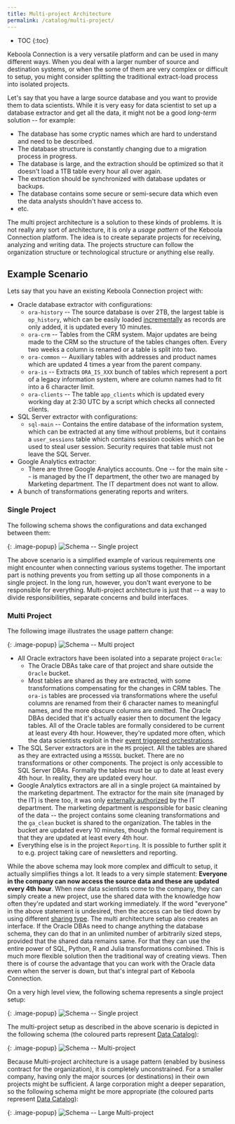 ```yaml
---
title: Multi-project Architecture
permalink: /catalog/multi-project/
---
```


* TOC
{:toc}

Keboola Connection is a very versatile platform and can be used in many different ways. When you deal with a larger number of source 
and destination systems, or when the some of them are very complex or difficult to setup, you might consider splitting the
traditional extract-load process into isolated projects.

Let's say that you have a large source database and you want to provide them to data scientists. While it is 
very easy for data scientist to set up a database extractor and get all the data, it might not be a good 
*long-term* solution -- for example: 
- The database has some cryptic names which are hard to understand and need to be described.
- The database structure is constantly changing due to a migration process in progress.
- The database is large, and the extraction should be optimized so that it doesn't load a 1TB table every hour all 
over again. 
- The extraction should be synchronized with database updates or backups.
- The database contains some secure or semi-secure data which even the data analysts shouldn't have access to.
- etc.

The multi project architecture is a solution to these kinds of problems. It is not really any sort of architecture, it is 
only a *usage pattern* of the Keboola Connection platform. The idea is to create separate projects for receiving,
analyzing and writing data. The projects structure can follow the organization structure or technological structure or
anything else really.

## Example Scenario
Lets say that you have an existing Keboola Connection project with:

- Oracle database extractor with configurations:
    - `ora-history` -- The source database is over 2TB, the largest table is `op_history`, which can be easily loaded [incrementally](/storage/tables/#incremental-loading) as records are only added, it is updated every 10 minutes.
    - `ora-crm` -- Tables from the CRM system. Major updates are being made to the CRM so the structure of the tables changes often. Every two weeks a column is renamed or a table is split into two.
    - `ora-common` -- Auxiliary tables with addresses and product names which are updated 4 times a year from the parent company.
    - `ora-is` -- Extracts `ORA_IS_XXX` bunch of tables which represent a port of a legacy information system, where are column names had to fit into a 6 character limit.
    - `ora-clients` -- The table `app_clients` which is updated every working day at 2:30 UTC by a script which checks all connected clients.
- SQL Server extractor with configurations:
    - `sql-main` -- Contains the entire database of the information system, which can be extracted at any time without problems, but it contains a 
    `user_sessions` table which contains session cookies which can be used to steal user session. Security requires that table must not leave the SQL Server.
- Google Analytics extractor:
    - There are three Google Analytics accounts. One -- for the main site -- is managed by the IT department, the other two are managed by Marketing department. The IT department does not want to allow.
- A bunch of transformations generating reports and writers.

### Single Project
The following schema shows the configurations and data exchanged between them:

{: .image-popup}
![Schema -- Single project](/catalog/multi-project/multi-project-1.png)

The above scenario is a simplified example of various requirements one might encounter when connecting various systems together.
The important part is nothing prevents you from setting up all those components in a single project. In the long run, however, 
you don't want everyone to be responsible for everything. Multi-project architecture is just that -- a way to divide 
responsibilities, separate concerns and build interfaces.

### Multi Project
The following image illustrates the usage pattern change:

{: .image-popup}
![Schema -- Multi project](/catalog/multi-project/multi-project-2.png)

- All Oracle extractors have been isolated into a separate project `Oracle`:
    - The Oracle DBAs take care of that project and share outside the `Oracle` bucket.
    - Most tables are shared as they are extracted, with some transformations compensating for the changes in CRM tables. The `ora-is` tables are 
    processed via transformations where the useful columns are renamed from their 6 character names to meaningful names, and the more obscure 
    columns are omitted. The Oracle DBAs decided that it's actually easier then to document the legacy tables. All of the Oracle tables are 
    formally considered to be current at least every 4th hour. However, they're updated more often, which the data scientists exploit in their 
    [event triggered orchestrations](/orchestrator/running/#event-trigger).
- The SQL Server extractors are in the `MS` project. All the tables are shared as they are extracted using a `MSSSQL` bucket. There are no 
transformations or other components. The project is only accessible to SQL Server DBAs. Formally the tables must be up to date at least 
every 4th hour. In reality, they are updated every hour.
- Google Analytics extractors are all in a single project `GA` maintained by the marketing department. The extractor for the main site (managed by the IT) is there too, it was only [externally authorized](/components/#external-authorization) by the IT department. The marketing department is responsible for basic cleaning of the data -- the project contains some cleaning transformations and the `ga_clean` bucket is shared to the organization. The tables in the bucket are updated every 10 minutes, though the formal requirement is that they are updated at least every 4th hour.
- Everything else is in the project `Reporting`. It is possible to further split it to e.g. project taking care of newsletters and reporting.

While the above schema may look more complex and difficult to setup, it actually simplifies things a lot. It leads to a very simple statement: **Everyone in the company can now access the source data and these are updated every 4th hour**. When new data scientists come to the company, they can simply create a new project, use the shared data with the knowledge how often they're updated and start working immediately. If the word "everyone" in the above statement is undesired, then the access can be tied down by using different [sharing type](/catalog/#sharing-types). The multi architecture setup also creates an interface. If the Oracle DBAs need to change anything the database schema, they can do that in an unlimited number of arbitrarily sized steps, provided that the shared data remains same. For that they can use the entire power of SQL, Python, R and Julia transformations combined. This is much more flexible solution then the traditional way of creating views. Then there is of course the advantage that you can work with the Oracle data even when the server is down, but that's integral part of Keboola Connection.

On a very high level view, the following schema represents a single project setup:

{: .image-popup}
![Schema -- Single project](/catalog/multi-project/schema-1.png)

The multi-project setup as described in the above scenario is depicted in the following schema (the coloured parts represent [Data Catalog](/catalog/)):

{: .image-popup}
![Schema -- Multi-project](/catalog/multi-project/schema-2.png)

Because Multi-project architecture is a usage pattern (enabled by business contract for the organization), it is completely unconstrained. For a smaller company, 
having only the major sources (or destinations) in their own projects might be sufficient. A large corporation might a deeper separation, so the following schema 
might be more appropriate (the coloured parts represent [Data Catalog](/catalog/)): 

{: .image-popup}
![Schema -- Large Multi-project](/catalog/multi-project/schema-3.png)
